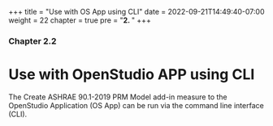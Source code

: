 +++
title = "Use with OS App using CLI"
date = 2022-09-21T14:49:40-07:00
weight = 22
chapter = true
pre = "<b>2. </b>"
+++

### Chapter 2.2

# Use with OpenStudio APP using CLI

The Create ASHRAE 90.1-2019 PRM Model add-in measure to the OpenStudio Application (OS App) can be run via the command line interface (CLI).
